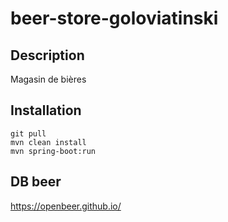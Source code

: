 # beer-store-goloviatinski

## Description
Magasin de bières

## Installation

    git pull
    mvn clean install
    mvn spring-boot:run

## DB beer
https://openbeer.github.io/

